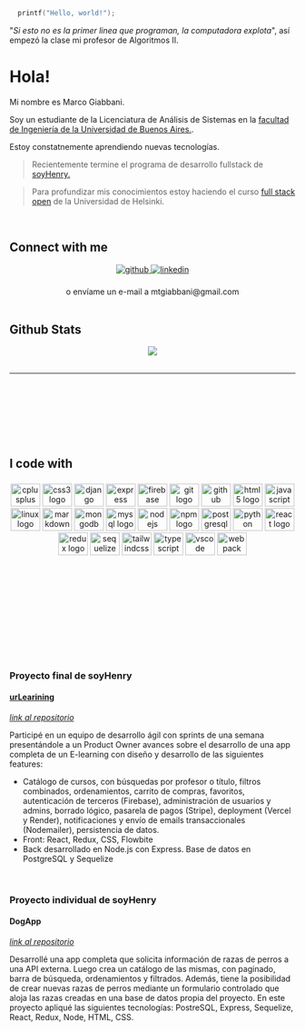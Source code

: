 
<!--
**marcogiabbani/marcogiabbani** is a ✨ _special_ ✨ repository because its `README.md` (this file) appears on your GitHub profile.

Here are some ideas to get you started:

- 🔭 I’m currently working on ...
- 🌱 I’m currently learning ...
- 👯 I’m looking to collaborate on ...
- 🤔 I’m looking for help with ...
- 💬 Ask me about ...
- 📫 How to reach me: ...
- 😄 Pronouns: ...
- ⚡ Fun fact: ...
-->

```cpp
  printf("Hello, world!");
```
 "*Si esto no es la primer linea que programan, la computadora explota*", así empezó la clase mi profesor de Algoritmos II. 
 
 
 # Hola!
 
Mi nombre es Marco Giabbani.

Soy un estudiante de la Licenciatura de Análisis de Sistemas en la [facultad de Ingeniería de la Universidad de Buenos Aires.](https://www.fi.uba.ar/).

Estoy constatnemente aprendiendo nuevas tecnologías.
> Recientemente termine el programa de desarrollo fullstack de [soyHenry.](https://www.soyhenry.com/)

> Para profundizar mis conocimientos estoy haciendo el curso [full stack open](https://fullstackopen.com/en/) de la Universidad de Helsinki.




<br/>  


## Connect with me  
<div align="center">
<a href="https://github.com/https://github.com/marcogiabbani" target="_blank">
<img src=https://img.shields.io/badge/github-%2324292e.svg?&style=for-the-badge&logo=github&logoColor=white alt=github style="margin-bottom: 5px;" />
</a>
<a href="https://linkedin.com/in/
https://www.linkedin.com/in/marco-giabbani-713117248/ " target="_blank">
<img src=https://img.shields.io/badge/linkedin-%231E77B5.svg?&style=for-the-badge&logo=linkedin&logoColor=white alt=linkedin style="margin-bottom: 5px;" />
</a> 
</div>  
<br/>
<div align="center">
 o envíame un e-mail a mtgiabbani@gmail.com
</div>
  

<br/>  


## Github Stats  
<div align="center"><img src="https://github-readme-stats.vercel.app/api?username=marcogiabbani&show_icons=true&count_private=true&hide_border=true" align="center" /></div>  

<br/>  

------
<br>
<br>
<br>
<br>
<br>
<br>



###

<h2 align="left">I code with</h2>

###

<div align="center">
  <img src="https://cdn.jsdelivr.net/gh/devicons/devicon/icons/cplusplus/cplusplus-original.svg" height="40" width="52" alt="cplusplus logo"  />
  <img src="https://cdn.jsdelivr.net/gh/devicons/devicon/icons/css3/css3-original.svg" height="40" width="52" alt="css3 logo"  />
  <img src="https://cdn.jsdelivr.net/gh/devicons/devicon/icons/django/django-plain.svg" height="40" width="52" alt="django logo"  />
  <img src="https://cdn.jsdelivr.net/gh/devicons/devicon/icons/express/express-original.svg" height="40" width="52" alt="express logo"  />
  <img src="https://cdn.jsdelivr.net/gh/devicons/devicon/icons/firebase/firebase-plain.svg" height="40" width="52" alt="firebase logo"  />
  <img src="https://cdn.jsdelivr.net/gh/devicons/devicon/icons/git/git-original.svg" height="40" width="52" alt="git logo"  />
  <img src="https://cdn.jsdelivr.net/gh/devicons/devicon/icons/github/github-original.svg" height="40" width="52" alt="github logo"  />
  <img src="https://cdn.jsdelivr.net/gh/devicons/devicon/icons/html5/html5-original.svg" height="40" width="52" alt="html5 logo"  />
  <img src="https://cdn.jsdelivr.net/gh/devicons/devicon/icons/javascript/javascript-original.svg" height="40" width="52" alt="javascript logo"  />
  <img src="https://cdn.jsdelivr.net/gh/devicons/devicon/icons/linux/linux-original.svg" height="40" width="52" alt="linux logo"  />
  <img src="https://cdn.jsdelivr.net/gh/devicons/devicon/icons/markdown/markdown-original.svg" height="40" width="52" alt="markdown logo"  />
  <img src="https://cdn.jsdelivr.net/gh/devicons/devicon/icons/mongodb/mongodb-original.svg" height="40" width="52" alt="mongodb logo"  />
  <img src="https://cdn.jsdelivr.net/gh/devicons/devicon/icons/mysql/mysql-original.svg" height="40" width="52" alt="mysql logo"  />
  <img src="https://cdn.jsdelivr.net/gh/devicons/devicon/icons/nodejs/nodejs-original.svg" height="40" width="52" alt="nodejs logo"  />
  <img src="https://cdn.jsdelivr.net/gh/devicons/devicon/icons/npm/npm-original-wordmark.svg" height="40" width="52" alt="npm logo"  />
  <img src="https://cdn.jsdelivr.net/gh/devicons/devicon/icons/postgresql/postgresql-original.svg" height="40" width="52" alt="postgresql logo"  />
  <img src="https://cdn.jsdelivr.net/gh/devicons/devicon/icons/python/python-original.svg" height="40" width="52" alt="python logo"  />
  <img src="https://cdn.jsdelivr.net/gh/devicons/devicon/icons/react/react-original.svg" height="40" width="52" alt="react logo"  />
  <img src="https://cdn.jsdelivr.net/gh/devicons/devicon/icons/redux/redux-original.svg" height="40" width="52" alt="redux logo"  />
  <img src="https://cdn.jsdelivr.net/gh/devicons/devicon/icons/sequelize/sequelize-original.svg" height="40" width="52" alt="sequelize logo"  />
  <img src="https://cdn.jsdelivr.net/gh/devicons/devicon/icons/tailwindcss/tailwindcss-original-wordmark.svg" height="40" width="52" alt="tailwindcss logo"  />
  <img src="https://cdn.jsdelivr.net/gh/devicons/devicon/icons/typescript/typescript-original.svg" height="40" width="52" alt="typescript logo"  />
  <img src="https://cdn.jsdelivr.net/gh/devicons/devicon/icons/vscode/vscode-original.svg" height="40" width="52" alt="vscode logo"  />
  <img src="https://cdn.jsdelivr.net/gh/devicons/devicon/icons/webpack/webpack-original.svg" height="40" width="52" alt="webpack logo"  />
</div>

###


###

<br>
<br>
<br>
<br>
<br>
<br>
<br>
<br>
<br>


### Proyecto final de soyHenry

#### [urLearining](pf-ur-learning.vercel.app)
[*link al repositorio*](https://github.com/JuanSBass/PF-urLearning)

Participé en un equipo de desarrollo ágil con sprints de una semana presentándole a un Product Owner avances sobre el desarrollo de una app completa de un E-learning con diseño y desarrollo de las siguientes features:
- Catálogo de cursos, con búsquedas por profesor o título, filtros combinados, ordenamientos, carrito de compras, favoritos, autenticación de terceros (Firebase), administración de usuarios y admins, borrado lógico, pasarela de pagos (Stripe), deployment (Vercel y Render), notificaciones y envío de emails transaccionales (Nodemailer), persistencia de datos.
- Front: React, Redux, CSS, Flowbite
- Back desarrollado en Node.js con Express. Base de datos en PostgreSQL y Sequelize

<br>

### Proyecto individual de soyHenry

#### DogApp
[*link al repositorio*](https://github.com/marcogiabbani/PI-Dogs-main)

Desarrollé una app completa que solicita información de razas de perros a una API externa. Luego crea un catálogo de las mismas, con paginado, barra de búsqueda, ordenamientos y filtrados. Además, tiene la posibilidad de crear nuevas razas de perros mediante un formulario controlado que aloja las razas creadas en una base de datos propia del proyecto.
En este proyecto apliqué las siguientes tecnologías:
PostreSQL, Express, Sequelize, React, Redux, Node, HTML, CSS.

 
 
 
 
 
 
 
 
